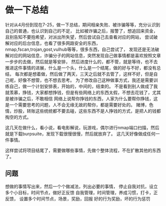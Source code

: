 # 做一下总结

针对从4月份到现在7-25，做一下总结，期间相亲失败、被诈骗等等，充分认识到自己的普通，也认识到自己的不足，
比如被诈骗之后，报警了，想追回来资金，且别告知不要抱希望，对派出所失望，然后尝试自己去查看对应的网站，
尝试破解对应的后台信息，也看了很多网路安全的东西，nmap,fscan,trojan,gost,vulhub等等，很多东西，自己尝试了，
发现还是无法破解对应的网站信息，诈骗分子的网站信息，突然发现自己做事情都是喜欢按照文章一步步的去做，然后就是等安排，
然后进度什么的，都不管，就是等待，也不去推进这件事情的进展，什么是一个头，什么是一个结尾，做的好与不好，都没有总结，
每次都是想着做，然后做了两天，三天之后就不去管了，这样不好，但是自己呢，好像不想管，也不想去思考。
为了修改自己这种做事方式，我还是需要训练自己，做一个计划安排表，开始的，中间的，结束的。
不是看到别人做成了我就羡慕，挣钱，大家都想挣钱，但是有些网络上的东西太假，不想去花钱了，尤其是被诈骗之后，不敢相信
网络上说帮你挣钱的东西，人家为什么要帮你挣钱，这是一个需要思考的问题，人不会无缘无故的帮你，都是需要好处的。
赌博，色情，炒股，转账这些统统都不要去碰，这些东西不是人挣钱的方式，是把人的钱都掏空的方式。

这几天在做什么，看小说，看电影解说，玩游戏，偶尔进行nmap端口扫描，然后就是下载burpsuite，发现下载很慢很慢，然后就放弃了。
这几天好像做成任何一件事情。

这样尝试将项目结尾了，需要做哪些事情，先做个整体流程，不在扩散其他的东西了。

## 问题

想做的事情写出来，然后一个个做减法，列出必要的事情，
停止自我对抗，设立多个小目标，时间节点，做好正反馈
自我管理，时间管理，养成习惯，打卡，正反馈，
设置多个时间节点，场景，奖励，回报
好的行为奖励，坏的行为惩罚

